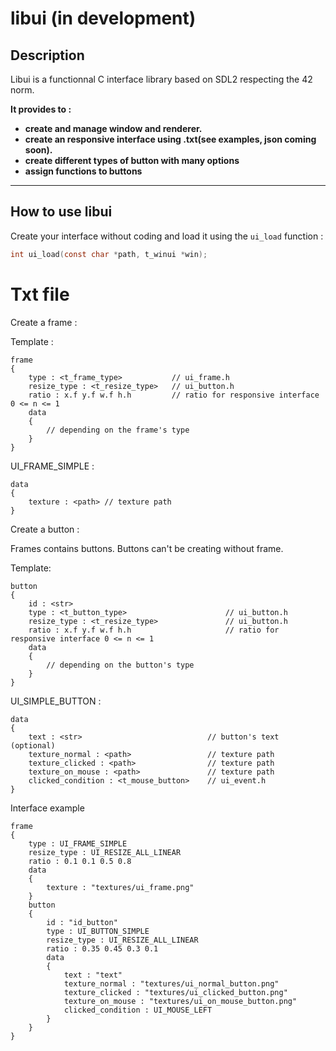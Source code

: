 # libui (in development)

## Description

Libui is a functionnal C interface library based on SDL2 respecting the 42 norm.

**It provides to :**
* **create and manage window and renderer.**
* **create an responsive interface using .txt(see examples, json coming soon).**
* **create different types of button with many options**
* **assign functions to buttons**
---
## How to use libui

Create your interface without coding and load it using the ```ui_load``` function :

```C
int ui_load(const char *path, t_winui *win);
```
# Txt file

Create a frame :

Template :
```
frame
{
    type : <t_frame_type>           // ui_frame.h
    resize_type : <t_resize_type>   // ui_button.h
    ratio : x.f y.f w.f h.h         // ratio for responsive interface 0 <= n <= 1
    data
    {
        // depending on the frame's type
    }
}
```
UI_FRAME_SIMPLE :
```
data
{
    texture : <path> // texture path
}
```

Create a button :

Frames contains buttons. Buttons can't be creating without frame.

Template:
```
button
{
    id : <str>
    type : <t_button_type>                      // ui_button.h
    resize_type : <t_resize_type>               // ui_button.h
    ratio : x.f y.f w.f h.h                     // ratio for responsive interface 0 <= n <= 1
    data
    {
        // depending on the button's type
    }
}
```
UI_SIMPLE_BUTTON :
```
data
{
    text : <str>                            // button's text (optional)
    texture_normal : <path>                 // texture path
    texture_clicked : <path>                // texture path
    texture_on_mouse : <path>               // texture path
    clicked_condition : <t_mouse_button>    // ui_event.h
}
```

Interface example
```
frame
{
    type : UI_FRAME_SIMPLE
    resize_type : UI_RESIZE_ALL_LINEAR
    ratio : 0.1 0.1 0.5 0.8
    data
    {
        texture : "textures/ui_frame.png"
    }
    button
    {
        id : "id_button"
        type : UI_BUTTON_SIMPLE
        resize_type : UI_RESIZE_ALL_LINEAR
        ratio : 0.35 0.45 0.3 0.1
        data
        {
            text : "text"
            texture_normal : "textures/ui_normal_button.png"
            texture_clicked : "textures/ui_clicked_button.png"
            texture_on_mouse : "textures/ui_on_mouse_button.png"
            clicked_condition : UI_MOUSE_LEFT
        }
    }
}
```

